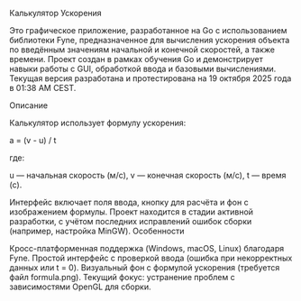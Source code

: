Калькулятор Ускорения

Это графическое приложение, разработанное на Go с использованием библиотеки Fyne, предназначенное для вычисления ускорения объекта по введённым значениям начальной и конечной скоростей, а также времени. Проект создан в рамках обучения Go и демонстрирует навыки работы с GUI, обработкой ввода и базовыми вычислениями. Текущая версия разработана и протестирована на 19 октября 2025 года в 01:38 AM CEST.

Описание

Калькулятор использует формулу ускорения:

a = (v - u) / t

где:

u — начальная скорость (м/с),
v — конечная скорость (м/с),
t — время (с).


Интерфейс включает поля ввода, кнопку для расчёта и фон с изображением формулы. Проект находится в стадии активной разработки, с учётом последних исправлений ошибок сборки (например, настройка MinGW).
Особенности

Кросс-платформенная поддержка (Windows, macOS, Linux) благодаря Fyne.
Простой интерфейс с проверкой ввода (ошибка при некорректных данных или t = 0).
Визуальный фон с формулой ускорения (требуется файл formula.png).
Текущий фокус: устранение проблем с зависимостями OpenGL для сборки.
